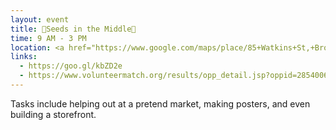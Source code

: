 ```yaml
---
layout: event
title: 🌱Seeds in the Middle🌱
time: 9 AM - 3 PM
location: <a href="https://www.google.com/maps/place/85+Watkins+St,+Brooklyn,+NY+11212/@40.671012,-73.9099291,17z/data=!3m1!4b1!4m5!3m4!1s0x89c25c5c179c6133:0xa65daf7d7f409ac7!8m2!3d40.671012!4d-73.9077404">85 Watkins St</a>, Brooklyn
links: 
  - https://goo.gl/kbZD2e
  - https://www.volunteermatch.org/results/opp_detail.jsp?oppid=2854006
---
```

Tasks include helping out at a pretend market, making posters, and even building a storefront.
